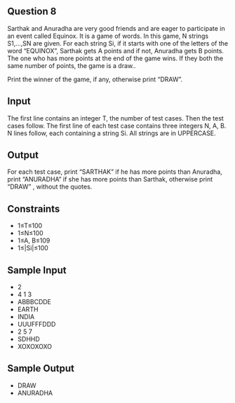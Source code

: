 

## Question 8

Sarthak and Anuradha are very good friends and are eager to participate in an event called Equinox. It is a game of words. In this game, N strings S1,…,SN are given. For each string Si, if it starts with one of the letters of the word “EQUINOX”, Sarthak gets A points and if not, Anuradha gets B points. The one who has more points at the end of the game wins. If they both the same number of points, the game is a draw..

Print the winner of the game, if any, otherwise print “DRAW”.

## Input
The first line contains an integer T, the number of test cases. Then the test cases follow.
The first line of each test case contains three integers N, A, B.
N lines follow, each containing a string Si.
All strings are in UPPERCASE.
## Output
For each test case, print “SARTHAK”  if he has more points than Anuradha, print “ANURADHA”  if she has more points than Sarthak, otherwise print “DRAW” , without the quotes.
## Constraints
- 1≤T≤100
- 1≤N≤100
- 1≤A, B≤109
- 1≤|Si|≤100
## Sample Input
- 2
- 4 1 3
- ABBBCDDE
- EARTH
- INDIA
- UUUFFFDDD
- 2 5 7
- SDHHD
- XOXOXOXO
## Sample Output
- DRAW
- ANURADHA
